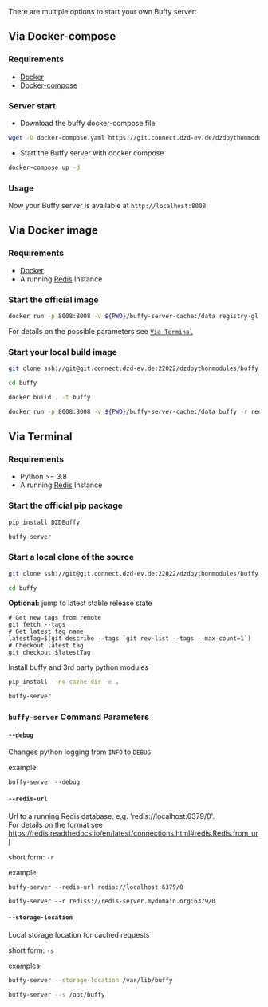 There are multiple options to start your own Buffy server:

## Via Docker-compose

### Requirements

* [Docker](https://docs.docker.com/engine/install/)
* [Docker-compose](https://docs.docker.com/compose/install/compose-plugin/)

### Server start

* Download the buffy docker-compose file 

```bash
wget -O docker-compose.yaml https://git.connect.dzd-ev.de/dzdpythonmodules/buffy/-/raw/main/docker-compose.yaml?inline=false
```

* Start the Buffy server with docker compose

```bash
docker-compose up -d
```

### Usage

Now your Buffy server is available at `http://localhost:8008`


## Via Docker image

### Requirements

* [Docker](https://docs.docker.com/engine/install/)
* A running [Redis](https://redis.io/) Instance

### Start the official image

```bash
docker run -p 8008:8008 -v ${PWD}/buffy-server-cache:/data registry-gl.connect.dzd-ev.de:443/dzdpythonmodules/buffy:prod -r redis://my-redis-server
```

For details on the possible parameters see [`Via Terminal`](#buffy-server-command-parameters)

### Start your local build image

```bash
git clone ssh://git@git.connect.dzd-ev.de:22022/dzdpythonmodules/buffy.git
```

```bash
cd buffy
```

```bash
docker build . -t buffy
```

```bash
docker run -p 8008:8008 -v ${PWD}/buffy-server-cache:/data buffy -r redis://my-redis-server
```

## Via Terminal

### Requirements

* Python >= 3.8
* A running [Redis](https://redis.io/) Instance


### Start the official pip package

```bash
pip install DZDBuffy
```

```bash
buffy-server
```

### Start a local clone of the source

```bash
git clone ssh://git@git.connect.dzd-ev.de:22022/dzdpythonmodules/buffy.git
```
```bash
cd buffy
```

**Optional:** jump to latest stable release state
```
# Get new tags from remote
git fetch --tags
# Get latest tag name
latestTag=$(git describe --tags `git rev-list --tags --max-count=1`)
# Checkout latest tag
git checkout $latestTag
```


Install buffy and 3rd party python modules
```bash
pip install --no-cache-dir -e .
```

```bash
buffy-server
```

### `buffy-server` Command Parameters

#### `--debug`

Changes python logging from `INFO` to `DEBUG`

example:  
```
buffy-server --debug
```

#### `--redis-url`

Url to a running Redis database. e.g. 'redis://localhost:6379/0'.  
For details on the format see https://redis.readthedocs.io/en/latest/connections.html#redis.Redis.from_url

short form: `-r`

example:
```
buffy-server --redis-url redis://localhost:6379/0
```
```
buffy-server --r rediss://redis-server.mydomain.org:6379/0
```
#### `--storage-location`

Local storage location for cached requests

short form: `-s`

examples:
```bash
buffy-server --storage-location /var/lib/buffy
```

```bash
buffy-server --s /opt/buffy
```